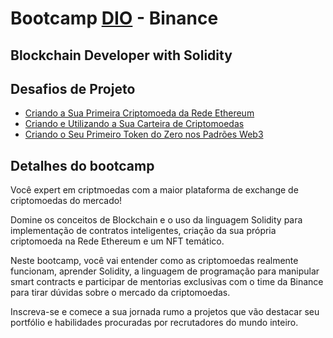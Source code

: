 # Bootcamp [DIO](https://web.dio.me/home) - Binance

## Blockchain Developer with Solidity

## Desafios de Projeto

* [Criando a Sua Primeira Criptomoeda da Rede Ethereum](https://github.com/prpires66/dio-desafio-blockchain/tree/main/Criando%20a%20Sua%20Primeira%20Criptomoeda%20da%20Rede%20Ethereum)
* [Criando e Utilizando a Sua Carteira de Criptomoedas](https://github.com/prpires66/dio-desafio-blockchain/tree/main/Criando%20e%20Utilizando%20a%20Sua%20Carteira%20de%20Criptomoedas)
* [Criando o Seu Primeiro Token do Zero nos Padrões Web3](https://github.com/prpires66/dio-desafio-blockchain/tree/main/Criando%20o%20Seu%20Primeiro%20Token%20do%20Zero%20nos%20Padrões%20Web3)

## Detalhes do bootcamp

Você expert em criptmoedas com a maior plataforma de exchange de criptomoedas do mercado!

Domine os conceitos de Blockchain e o uso da linguagem Solidity para implementação de contratos inteligentes, criação da sua própria criptomoeda na Rede Ethereum e um NFT temático.

Neste bootcamp, você vai entender como as criptomoedas realmente funcionam, aprender Solidity, a linguagem de programação para manipular smart contracts e participar de mentorias exclusivas com o time da Binance para tirar dúvidas sobre o mercado da criptomoedas.

Inscreva-se e comece a sua jornada rumo a projetos que vão destacar seu portfólio e habilidades procuradas por recrutadores do mundo inteiro.
